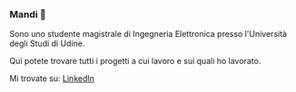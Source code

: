 ### Mandi 👋

Sono uno studente magistrale di Ingegneria Elettronica presso l'Università degli Studi di Udine.

Quì potete trovare tutti i progetti a cui lavoro e sui quali ho lavorato.

Mi trovate su: <a href="https://www.linkedin.com/in/lorenzo-zaccomer" class="fa fa-linkedin"> <span class="label">LinkedIn</span> </a>

<!--
**lorenzozaccomer/lorenzozaccomer** is a ✨ _special_ ✨ repository because its `README.md` (this file) appears on your GitHub profile.

Here are some ideas to get you started:

- 🔭 I’m currently working on ...
- 🌱 I’m currently learning ...
- 👯 I’m looking to collaborate on ...
- 🤔 I’m looking for help with ...
- 💬 Ask me about ...
- 📫 How to reach me: ...
- 😄 Pronouns: ...
- ⚡ Fun fact: ...

<a href="https://www.linkedin.com/in/lorenzo-zaccomer" class="fa fa-linkedin"> <span class="label">LinkedIn</span> </a>

-->
